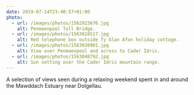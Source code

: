 ```yaml
---
date: 2019-07-14T23:40:57+01:00
photo:
  - url: /images/photos/1562923676.jpg
    alt: Penmaenpool Toll Bridge.
  - url: /images/photos/1563018517.jpg
    alt: Red telephone box outside Ty Glan Afon holiday cottage.
  - url: /images/photos/1563020901.jpg
    alt: View over Penmaenpool and across to Cader Idris.
  - url: /images/photos/1563048792.jpg
    alt: Sun setting over the Cader Idris mountain range.
---
```

A selection of views seen during a relaxing weekend spent in and around the Mawddach Estuary near Dolgellau.
